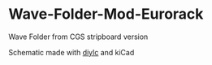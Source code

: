 # Wave-Folder-Mod-Eurorack
Wave Folder from CGS stripboard version

Schematic made with [diylc](https://bancika.github.io/diy-layout-creator/)
and kiCad

